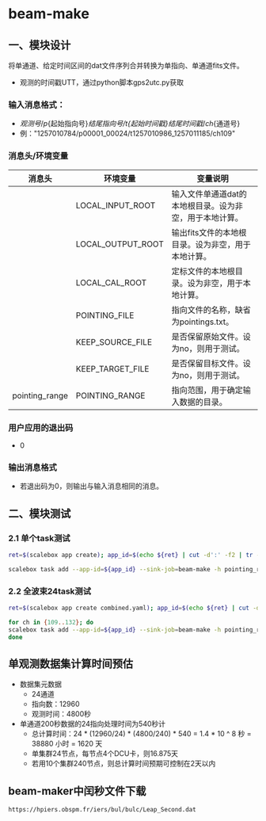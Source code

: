 # beam-make

## 一、模块设计
将单通道、给定时间区间的dat文件序列合并转换为单指向、单通道fits文件。

- 观测的时间戳UTT，通过python脚本gps2utc.py获取

### 输入消息格式：
  - ${观测号}/p${起始指向号}_${结尾指向号}/t${起始时间戳}_${结尾时间戳}/ch${通道号}
  - 例："1257010784/p00001_00024/t1257010986_1257011185/ch109"

### 消息头/环境变量

| 消息头             | 环境变量              | 变量说明                   |
|------------------ | ------------------ | --------------------------- |
|                   | LOCAL_INPUT_ROOT  | 输入文件单通道dat的本地根目录。设为非空，用于本地计算。  |
|                   | LOCAL_OUTPUT_ROOT | 输出fits文件的本地根目录。设为非空，用于本地计算。 |
|                   | LOCAL_CAL_ROOT    | 定标文件的本地根目录。设为非空，用于本地计算。     |
|                   | POINTING_FILE     | 指向文件的名称，缺省为pointings.txt。     |
|                   | KEEP_SOURCE_FILE  | 是否保留原始文件。设为no，则用于测试。        |
|                   | KEEP_TARGET_FILE  | 是否保留目标文件。设为no，则用于测试。        |
| pointing_range    | POINTING_RANGE    | 指向范围，用于确定输入数据的目录。        |


### 用户应用的退出码
- 0 
### 输出消息格式
- 若退出码为0，则输出与输入消息相同的消息。

## 二、模块测试

### 2.1 单个task测试
```sh
ret=$(scalebox app create); app_id=$(echo ${ret} | cut -d':' -f2 | tr -d '}')

scalebox task add --app-id=${app_id} --sink-job=beam-make -h pointing_range=p00001_00960 1257617424/p00001_00024/t1257617426_1257617465/ch109

```

### 2.2 全波束24task测试
```sh
ret=$(scalebox app create combined.yaml); app_id=$(echo ${ret} | cut -d':' -f2 | tr -d '}')

for ch in {109..132}; do
scalebox task add --app-id=${app_id} --sink-job=beam-make -h pointing_range=p00001_00048 1257617424/p00001_00024/t1257617426_1257617505/ch${ch}
done
```

## 单观测数据集计算时间预估
- 数据集元数据
  - 24通道
  - 指向数：12960
  - 观测时间：4800秒
- 单通道200秒数据的24指向处理时间为540秒计
  - 总计算时间：24 * (12960/24) * (4800/240) * 540 = 1.4 * 10 ^ 8 秒 = 38880 小时 = 1620 天
  - 单集群24节点，每节点4个DCU卡，则16.875天
  - 若用10个集群240节点，则总计算时间预期可控制在2天以内


## beam-maker中闰秒文件下载

```sh
https://hpiers.obspm.fr/iers/bul/bulc/Leap_Second.dat
```